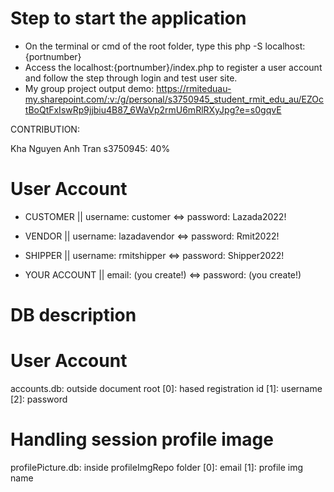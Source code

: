 # Step to start the application
- On the terminal or cmd of the root folder, type this php -S localhost:{portnumber}
- Access the localhost:{portnumber}/index.php to register a user account and follow the step through login and test user site.
- My group project output demo: https://rmiteduau-my.sharepoint.com/:v:/g/personal/s3750945_student_rmit_edu_au/EZOctBoQtFxIswRp9jjbiu4B87_6WaVp2rmU6mRlRXyJpg?e=s0gqvE

CONTRIBUTION:

Kha Nguyen Anh Tran s3750945: 40% 

# User Account
* CUSTOMER ||
username: customer <=>
password: Lazada2022!

* VENDOR ||
username: lazadavendor <=>
password: Rmit2022!

* SHIPPER ||
username: rmitshipper <=>
password: Shipper2022!

* YOUR ACCOUNT ||
email: (you create!) <=>
password: (you create!)

# DB description
# User Account
accounts.db: outside document root
[0]: hased registration id
[1]: username
[2]: password

# Handling session profile image
profilePicture.db: inside profileImgRepo folder
[0]: email
[1]: profile img name
